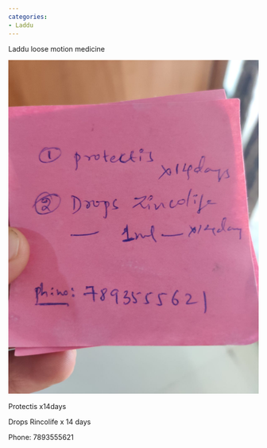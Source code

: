 ```yaml
---
categories:
- Laddu
---
```

Laddu loose motion medicine

![](../files/8e73584b-3f39-4f15-b65b-e11d7e6a6e88.jpg)

Protectis x14days

  

Drops Rincolife x 14 days 

  

Phone: 7893555621